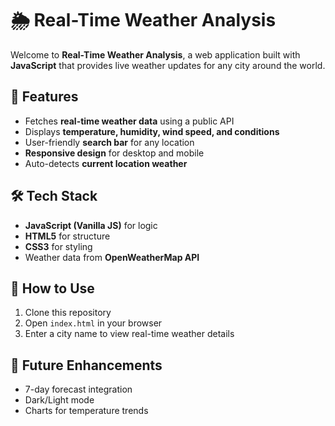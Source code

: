 # 🌦️ Real-Time Weather Analysis  

Welcome to **Real-Time Weather Analysis**, a web application built with **JavaScript** that provides live weather updates for any city around the world.  

## 🚀 Features  
- Fetches **real-time weather data** using a public API  
- Displays **temperature, humidity, wind speed, and conditions**  
- User-friendly **search bar** for any location  
- **Responsive design** for desktop and mobile  
- Auto-detects **current location weather**  

## 🛠️ Tech Stack  
- **JavaScript (Vanilla JS)** for logic  
- **HTML5** for structure  
- **CSS3** for styling  
- Weather data from **OpenWeatherMap API**  

## 📌 How to Use  
1. Clone this repository  
2. Open `index.html` in your browser  
3. Enter a city name to view real-time weather details  

## 🎯 Future Enhancements  
- 7-day forecast integration  
- Dark/Light mode  
- Charts for temperature trends  
